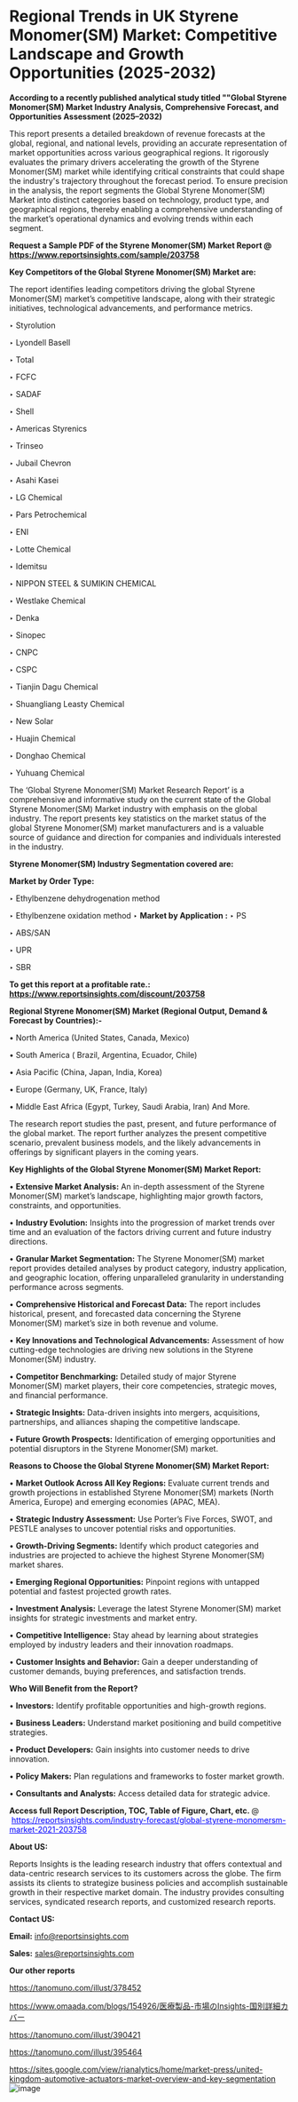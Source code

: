 # Regional Trends in UK Styrene Monomer(SM) Market: Competitive Landscape and Growth Opportunities (2025-2032)

<strong>According to a recently published analytical study titled ""Global Styrene Monomer(SM) Market Industry Analysis, Comprehensive Forecast, and Opportunities Assessment (2025–2032)</strong>

This report presents a detailed breakdown of revenue forecasts at the global, regional, and national levels, providing an accurate representation of market opportunities across various geographical regions. It rigorously evaluates the primary drivers accelerating the growth of the Styrene Monomer(SM) market while identifying critical constraints that could shape the industry's trajectory throughout the forecast period. To ensure precision in the analysis, the report segments the Global Styrene Monomer(SM) Market into distinct categories based on technology, product type, and geographical regions, thereby enabling a comprehensive understanding of the market’s operational dynamics and evolving trends within each segment.

<strong>Request a Sample PDF of the Styrene Monomer(SM) Market Report </strong><strong>@<a href=https://www.reportsinsights.com/sample/203758 style=color:#0000ff;> https://www.reportsinsights.com/sample/203758</a></strong></font>

<strong>Key Competitors of the Global Styrene Monomer(SM) Market are:</strong>

The report identifies leading competitors driving the global Styrene Monomer(SM) market’s competitive landscape, along with their strategic initiatives, technological advancements, and performance metrics.

‣ Styrolution

‣ Lyondell Basell

‣ Total

‣ FCFC

‣ SADAF

‣ Shell

‣ Americas Styrenics

‣ Trinseo

‣ Jubail Chevron

‣ Asahi Kasei

‣ LG Chemical

‣ Pars Petrochemical

‣ ENI

‣ Lotte Chemical

‣ Idemitsu

‣ NIPPON STEEL & SUMIKIN CHEMICAL

‣ Westlake Chemical

‣ Denka

‣ Sinopec

‣ CNPC

‣ CSPC

‣ Tianjin Dagu Chemical

‣ Shuangliang Leasty Chemical

‣ New Solar

‣ Huajin Chemical

‣ Donghao Chemical

‣ Yuhuang Chemical

The ‘Global Styrene Monomer(SM) Market Research Report’ is a comprehensive and informative study on the current state of the Global Styrene Monomer(SM) Market industry with emphasis on the global industry. The report presents key statistics on the market status of the global Styrene Monomer(SM) market manufacturers and is a valuable source of guidance and direction for companies and individuals interested in the industry.

<strong>Styrene Monomer(SM) Industry Segmentation covered are:</strong>

<strong>Market by Order Type: </strong>

‣ Ethylbenzene dehydrogenation method

‣ Ethylbenzene oxidation method
‣ 
<strong>Market by Application :</strong>
‣ PS

‣ ABS/SAN

‣ UPR

‣ SBR

<strong>To get this report at a profitable rate.: <a href=https://www.reportsinsights.com/discount/203758 style=color:#0000ff;>https://www.reportsinsights.com/discount/203758</a></strong></font>

<strong>Regional Styrene Monomer(SM) Market (Regional Output, Demand &amp; Forecast by Countries):-</strong>

• North America (United States, Canada, Mexico)

• South America ( Brazil, Argentina, Ecuador, Chile)

• Asia Pacific (China, Japan, India, Korea)

• Europe (Germany, UK, France, Italy)

• Middle East Africa (Egypt, Turkey, Saudi Arabia, Iran) And More.

The research report studies the past, present, and future performance of the global market. The report further analyzes the present competitive scenario, prevalent business models, and the likely advancements in offerings by significant players in the coming years.

<strong>Key Highlights of the Global Styrene Monomer(SM) Market Report:</strong>

• <strong>Extensive Market Analysis:</strong> An in-depth assessment of the Styrene Monomer(SM) market’s landscape, highlighting major growth factors, constraints, and opportunities.

• <strong>Industry Evolution:</strong> Insights into the progression of market trends over time and an evaluation of the factors driving current and future industry directions.

• <strong>Granular Market Segmentation:</strong> The Styrene Monomer(SM) market report provides detailed analyses by product category, industry application, and geographic location, offering unparalleled granularity in understanding performance across segments.

• <strong>Comprehensive Historical and Forecast Data:</strong> The report includes historical, present, and forecasted data concerning the Styrene Monomer(SM) market’s size in both revenue and volume.

• <strong>Key Innovations and Technological Advancements:</strong> Assessment of how cutting-edge technologies are driving new solutions in the Styrene Monomer(SM) industry.

• <strong>Competitor Benchmarking:</strong> Detailed study of major Styrene Monomer(SM) market players, their core competencies, strategic moves, and financial performance.

• <strong>Strategic Insights:</strong> Data-driven insights into mergers, acquisitions, partnerships, and alliances shaping the competitive landscape.

• <strong>Future Growth Prospects:</strong> Identification of emerging opportunities and potential disruptors in the Styrene Monomer(SM) market.

<strong>Reasons to Choose the Global Styrene Monomer(SM) Market Report:</strong>

• <strong>Market Outlook Across All Key Regions:</strong> Evaluate current trends and growth projections in established Styrene Monomer(SM) markets (North America, Europe) and emerging economies (APAC, MEA).

• <strong>Strategic Industry Assessment:</strong> Use Porter’s Five Forces, SWOT, and PESTLE analyses to uncover potential risks and opportunities.

• <strong>Growth-Driving Segments:</strong> Identify which product categories and industries are projected to achieve the highest Styrene Monomer(SM) market shares.

• <strong>Emerging Regional Opportunities:</strong> Pinpoint regions with untapped potential and fastest projected growth rates.

• <strong>Investment Analysis:</strong> Leverage the latest Styrene Monomer(SM) market insights for strategic investments and market entry.

• <strong>Competitive Intelligence:</strong> Stay ahead by learning about strategies employed by industry leaders and their innovation roadmaps.

• <strong>Customer Insights and Behavior:</strong> Gain a deeper understanding of customer demands, buying preferences, and satisfaction trends.

<strong>Who Will Benefit from the Report?</strong>

• <strong>Investors:</strong> Identify profitable opportunities and high-growth regions.

• <strong>Business Leaders:</strong> Understand market positioning and build competitive strategies.

• <strong>Product Developers:</strong> Gain insights into customer needs to drive innovation.

• <strong>Policy Makers:</strong> Plan regulations and frameworks to foster market growth.

• <strong>Consultants and Analysts:</strong> Access detailed data for strategic advice.
</ul>
<strong>Access full Report Description, TOC, Table of Figure, Chart, etc. </strong>@  <a href=https://reportsinsights.com/industry-forecast/global-styrene-monomersm-market-2021-203758 style=color:#0000ff;>https://reportsinsights.com/industry-forecast/global-styrene-monomersm-market-2021-203758</a></font>

<strong><strong>About US</strong>:</strong>

Reports Insights is the leading research industry that offers contextual and data-centric research services to its customers across the globe. The firm assists its clients to strategize business policies and accomplish sustainable growth in their respective market domain. The industry provides consulting services, syndicated research reports, and customized research reports.

<strong>Contact US:</strong>

<p class=""""><b>Email:</b> <a href=mailto:info@reportsinsights.com>info@reportsinsights.com</a></p>
<p class=""""><b>Sales:</b> <a href=mailto:sales@reportsinsights.com>sales@reportsinsights.com</a></p>

<strong>Our other reports</strong>

<a href=https://tanomuno.com/illust/378452>https://tanomuno.com/illust/378452</a>

<a href=https://www.omaada.com/blogs/154926/医療製品-市場のInsights-国別詳細カバー>https://www.omaada.com/blogs/154926/医療製品-市場のInsights-国別詳細カバー</a>

<a href=https://tanomuno.com/illust/390421>https://tanomuno.com/illust/390421</a>

<a href=https://tanomuno.com/illust/395464>https://tanomuno.com/illust/395464</a>

<a href=https://sites.google.com/view/rianalytics/home/market-press/united-kingdom-automotive-actuators-market-overview-and-key-segmentation>https://sites.google.com/view/rianalytics/home/market-press/united-kingdom-automotive-actuators-market-overview-and-key-segmentation</a>
![image](https://github.com/user-attachments/assets/8538e742-c8b7-4aaa-b0f3-26b09fcff6f5)
